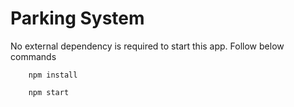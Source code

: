 # Parking System

No external dependency is required to start this app. Follow below commands

```
    npm install
```


```
    npm start
```
